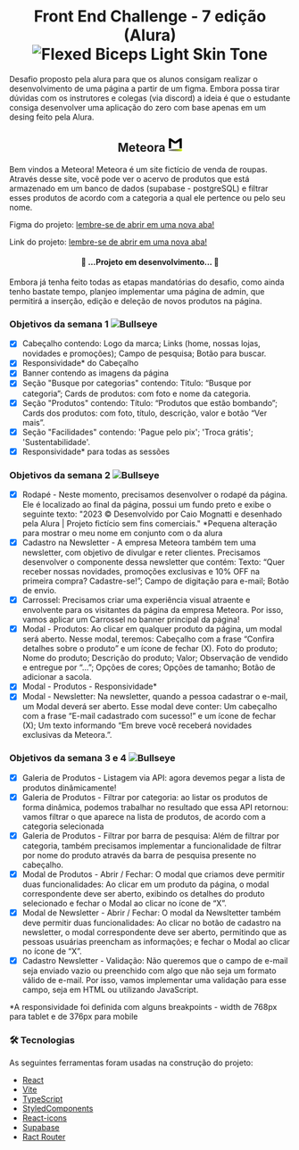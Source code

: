 <h1 align='center'>Front End Challenge - 7 edição (Alura) <img src="https://raw.githubusercontent.com/Tarikul-Islam-Anik/Animated-Fluent-Emojis/master/Emojis/Hand%20gestures/Flexed%20Biceps%20Light%20Skin%20Tone.png" alt="Flexed Biceps Light Skin Tone" width="30" /> </h1>
<p> Desafio proposto pela alura para que os alunos consigam realizar o desenvolvimento de uma página a partir de um figma. Embora possa tirar dúvidas com os instrutores e colegas (via discord) a ideia é que o estudante consiga desenvolver uma aplicação do zero com base apenas em um desing feito pela Alura.</p>

<h2 align="center"> Meteora  <img src='public/images/Favicon-48x.png' width='25'/></h2>

<p>Bem vindos a Meteora! Meteora é um site fictício de venda de roupas. Através desse site, você pode ver o acervo de produtos que está armazenado em um banco de dados (supabase - postgreSQL) e filtrar esses produtos de acordo com a categoria a qual ele pertence ou pelo seu nome.</p>

Figma do projeto: <a href='https://www.figma.com/file/2TLgt8UjsWUViWlmpXu5Fz/Challenge-Front-end-%7C-Loja-Meteora?type=design&node-id=2386-2430&mode=design&t=LY8nUVqjpWGqaxun-0'>lembre-se de abrir em uma nova aba!</a>

Link do projeto: <a href='https://front-end-challenge-alura-7-edition.vercel.app/'>lembre-se de abrir em uma nova aba!</a>

<h4 align="center"> 🚧 ...Projeto em desenvolvimento... 🚧</h4>
<p>Embora já tenha feito todas as etapas mandatórias do desafio, como ainda tenho bastate tempo, planjeo implementar uma página de admin, que permitirá a inserção, edição e deleção de novos produtos na página.</p>

### Objetivos da semana 1 <img src="https://raw.githubusercontent.com/Tarikul-Islam-Anik/Animated-Fluent-Emojis/master/Emojis/Activities/Bullseye.png" alt="Bullseye" width="25" height="25" />
  
- [x] Cabeçalho contendo: Logo da marca; Links (home, nossas lojas, novidades e promoções); Campo de pesquisa; Botão para buscar.
- [x] Responsividade* do Cabeçalho
- [x] Banner contendo as imagens da página
- [x] Seção "Busque por categorias" contendo: Titulo: “Busque por categoria”; Cards de produtos: com foto e nome da categoria.
- [x] Seção "Produtos" contendo: Título: “Produtos que estão bombando”; Cards dos produtos: com foto, título, descrição, valor e botão “Ver mais”.
- [x] Seção "Facilidades" contendo: 'Pague pelo pix'; 'Troca grátis'; 'Sustentabilidade'.
- [x] Responsividade* para todas as sessões

### Objetivos da semana 2 <img src="https://raw.githubusercontent.com/Tarikul-Islam-Anik/Animated-Fluent-Emojis/master/Emojis/Activities/Bullseye.png" alt="Bullseye" width="25" height="25" />

- [x] Rodapé - Neste momento, precisamos desenvolver o rodapé da página. Ele é localizado ao final da página, possui um fundo preto e exibe o seguinte texto: "2023 © Desenvolvido por Caio Mognatti e desenhado pela Alura | Projeto fictício sem fins comerciais." *Pequena alteração para mostrar o meu nome em conjunto com o da alura
- [x] Cadastro na Newsletter - A empresa Meteora também tem uma newsletter, com objetivo de divulgar e reter clientes. Precisamos desenvolver o componente dessa newsletter que contém: Texto: “Quer receber nossas novidades, promoções exclusivas e 10% OFF na primeira compra? Cadastre-se!”; Campo de digitação para e-mail; Botão de envio.
- [x] Carrossel: Precisamos criar uma experiência visual atraente e envolvente para os visitantes da página da empresa Meteora. Por isso, vamos aplicar um Carrossel no banner principal da página!
- [x] Modal - Produtos: Ao clicar em qualquer produto da página, um modal será aberto. Nesse modal, teremos: Cabeçalho com a frase “Confira detalhes sobre o produto” e um ícone de fechar (X). Foto do produto; Nome do produto; Descrição do produto; Valor; Observação de vendido e entregue por “…”; Opções de cores; Opções de tamanho; Botão de adicionar a sacola.
- [x]  Modal - Produtos - Responsividade*
- [x]  Modal - Newsletter: Na newsletter, quando a pessoa cadastrar o e-mail, um Modal deverá ser aberto. Esse modal deve conter: Um cabeçalho com a frase “E-mail cadastrado com sucesso!” e um ícone de fechar (X); Um texto informando “Em breve você receberá novidades exclusivas da Meteora.”.

### Objetivos da semana 3 e 4 <img src="https://raw.githubusercontent.com/Tarikul-Islam-Anik/Animated-Fluent-Emojis/master/Emojis/Activities/Bullseye.png" alt="Bullseye" width="25" height="25" />

- [x] Galeria de Produtos - Listagem via API: agora devemos pegar a lista de produtos dinâmicamente!
- [x] Galeria de Produtos - Filtrar por categoria: ao listar os produtos de forma dinâmica, podemos trabalhar no resultado que essa API retornou: vamos filtrar o que aparece na lista de produtos, de acordo com a categoria selecionada
- [x] Galeria de Produtos - Filtrar por barra de pesquisa: Além de filtrar por categoria, também precisamos implementar a funcionalidade de filtrar por nome do produto através da barra de pesquisa presente no cabeçalho.
- [x] Modal de Produtos - Abrir / Fechar: O modal que criamos deve permitir duas funcionalidades: Ao clicar em um produto da página, o modal correspondente deve ser aberto, exibindo os detalhes do produto selecionado e fechar o Modal ao clicar no ícone de “X”.
- [x] Modal de Newsletter - Abrir / Fechar: O modal da Newsltetter também deve permitir duas funcionalidades: Ao clicar no botão de cadastro na newsletter, o modal correspondente deve ser aberto, permitindo que as pessoas usuárias preencham as informações; e fechar o Modal ao clicar no ícone de “X”.
- [x] Cadastro Newsletter - Validação: Não queremos que o campo de e-mail seja enviado vazio ou preenchido com algo que não seja um formato válido de e-mail. Por isso, vamos implementar uma validação para esse campo, seja em HTML ou utilizando JavaScript.

*A responsividade foi definida com alguns breakpoints - width de 768px para tablet e de 376px para mobile

### 🛠 Tecnologias

As seguintes ferramentas foram usadas na construção do projeto:

- [React](https://pt-br.reactjs.org/)
- [Vite](https://vitejs.dev/)
- [TypeScript](https://www.typescriptlang.org/)
- [StyledComponents](https://styled-components.com/)
- [React-icons](https://react-icons.github.io/react-icons/)
- [Supabase](https://supabase.com/)
- [Ract Router](https://reactrouter.com/en/main)
